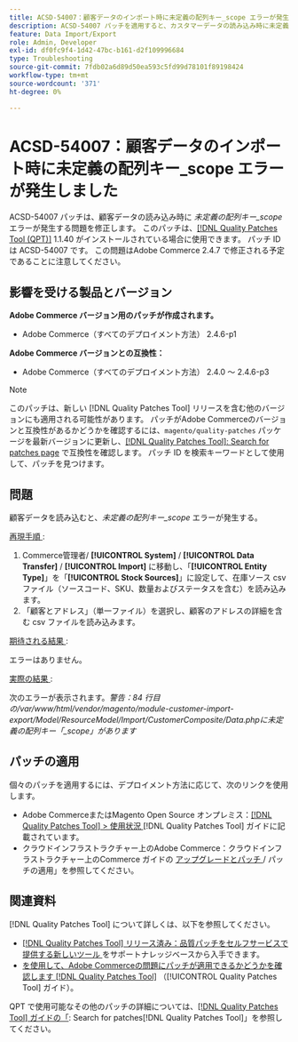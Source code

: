 ```yaml
---
title: ACSD-54007：顧客データのインポート時に未定義の配列キー_scope エラーが発生しました
description: ACSD-54007 パッチを適用すると、カスタマーデータの読み込み時に未定義の配列キー_scope エラーが表示されるAdobe Commerceの問題を修正できます。
feature: Data Import/Export
role: Admin, Developer
exl-id: df0fc9f4-1d42-47bc-b161-d2f109996684
type: Troubleshooting
source-git-commit: 7fdb02a6d89d50ea593c5fd99d78101f89198424
workflow-type: tm+mt
source-wordcount: '371'
ht-degree: 0%

---
```


# ACSD-54007：顧客データのインポート時に未定義の配列キー_scope エラーが発生しました

ACSD-54007 パッチは、顧客データの読み込み時に *未定義の配列キー_scope* エラーが発生する問題を修正します。 このパッチは、[[!DNL Quality Patches Tool (QPT)]](https://experienceleague.adobe.com/en/docs/commerce-operations/tools/quality-patches-tool/quality-patches-tool-to-self-serve-quality-patches) 1.1.40 がインストールされている場合に使用できます。 パッチ ID は ACSD-54007 です。 この問題はAdobe Commerce 2.4.7 で修正される予定であることに注意してください。

## 影響を受ける製品とバージョン

**Adobe Commerce バージョン用のパッチが作成されます。**

* Adobe Commerce（すべてのデプロイメント方法） 2.4.6-p1

**Adobe Commerce バージョンとの互換性：**

* Adobe Commerce（すべてのデプロイメント方法） 2.4.0 ～ 2.4.6-p3

>[!NOTE]
>
>このパッチは、新しい [!DNL Quality Patches Tool] リリースを含む他のバージョンにも適用される可能性があります。 パッチがAdobe Commerceのバージョンと互換性があるかどうかを確認するには、`magento/quality-patches` パッケージを最新バージョンに更新し、[[!DNL Quality Patches Tool]: Search for patches page](https://experienceleague.adobe.com/tools/commerce-quality-patches/index.html) で互換性を確認します。 パッチ ID を検索キーワードとして使用して、パッチを見つけます。

## 問題

顧客データを読み込むと、*未定義の配列キー_scope* エラーが発生する。

<u> 再現手順 </u>:

1. Commerce管理者/ **[!UICONTROL System]** / **[!UICONTROL Data Transfer]** / **[!UICONTROL Import]** に移動し、「**[!UICONTROL Entity Type]**」を「**[!UICONTROL Stock Sources]**」に設定して、在庫ソース csv ファイル（ソースコード、SKU、数量およびステータスを含む）を読み込みます。
1. 「顧客とアドレス」（単一ファイル）を選択し、顧客のアドレスの詳細を含む csv ファイルを読み込みます。

<u> 期待される結果 </u>:

エラーはありません。

<u> 実際の結果 </u>:

次のエラーが表示されます。*警告：84 行目の/var/www/html/vendor/magento/module-customer-import-export/Model/ResourceModel/Import/CustomerComposite/Data.phpに未定義の配列キー「_scope」があります*

## パッチの適用

個々のパッチを適用するには、デプロイメント方法に応じて、次のリンクを使用します。

* Adobe CommerceまたはMagento Open Source オンプレミス：[[!DNL Quality Patches Tool] > 使用状況 ](/help/tools/quality-patches-tool/usage.md)[!DNL Quality Patches Tool] ガイドに記載されています。
* クラウドインフラストラクチャー上のAdobe Commerce：クラウドインフラストラクチャー上のCommerce ガイドの [ アップグレードとパッチ ](https://experienceleague.adobe.com/docs/commerce-cloud-service/user-guide/develop/upgrade/apply-patches.html)/ パッチの適用」を参照してください。

## 関連資料

[!DNL Quality Patches Tool] について詳しくは、以下を参照してください。

* [[!DNL Quality Patches Tool]  リリース済み：品質パッチをセルフサービスで提供する新しいツール ](https://experienceleague.adobe.com/en/docs/commerce-operations/tools/quality-patches-tool/quality-patches-tool-to-self-serve-quality-patches) をサポートナレッジベースから入手できます。
* [ を使用して、Adobe Commerceの問題にパッチが適用できるかどうかを確認します  [!DNL Quality Patches Tool]](/help/tools/quality-patches-tool/patches-available-in-qpt/check-patch-for-magento-issue-with-magento-quality-patches.md) （[!UICONTROL Quality Patches Tool] ガイド）。


QPT で使用可能なその他のパッチの詳細については、[[!DNL Quality Patches Tool] ガイドの「](https://experienceleague.adobe.com/tools/commerce-quality-patches/index.html): Search for patches[!DNL Quality Patches Tool]」を参照してください。
